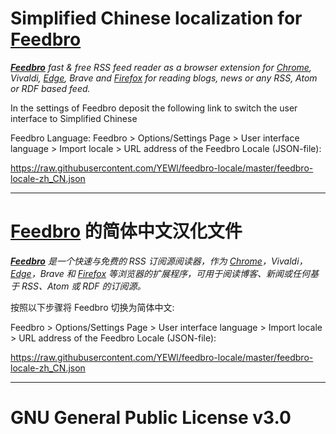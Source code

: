 # Simplified Chinese localization for [Feedbro](https://nodetics.com/feedbro/ "Go to the Feedbro Project homepage")

***[Feedbro](https://nodetics.com/feedbro/ "Go to the Feedbro Project homepage")*** *fast & free RSS feed reader as a browser extension for [Chrome](https://chrome.google.com/webstore/detail/feedbro/mefgmmbdailogpfhfblcnnjfmnpnmdfa "Go to the extension page, for Chrome"), Vivaldi, [Edge](https://microsoftedge.microsoft.com/addons/detail/pdfbckdfhgaohcfdkcgpggcifmalimfd "Go to the extension page, for Edge"), Brave and [Firefox](https://addons.mozilla.org/en-GB/firefox/addon/feedbroreader/ "Go to the extension page, for Firefox") for reading blogs, news or any RSS, Atom or RDF based feed.*

In the settings of Feedbro deposit the following link to switch the user interface to Simplified Chinese

Feedbro Language: Feedbro > Options/Settings Page > User interface language > Import locale > URL address of the Feedbro Locale (JSON-file):

https://raw.githubusercontent.com/YEWl/feedbro-locale/master/feedbro-locale-zh_CN.json

---

# [Feedbro](https://nodetics.com/feedbro/ "转到 Feedbro 的项目主页") 的简体中文汉化文件

***[Feedbro](https://nodetics.com/feedbro/ "转到 Feedbro 的项目主页")*** *是一个快速与免费的 RSS 订阅源阅读器，作为 [Chrome](https://chrome.google.com/webstore/detail/feedbro/mefgmmbdailogpfhfblcnnjfmnpnmdfa "转到 Feedbro 的 Chrome 扩展页面")，Vivaldi，[Edge](https://microsoftedge.microsoft.com/addons/detail/pdfbckdfhgaohcfdkcgpggcifmalimfd "转到 Feedbro 的 Edge 扩展页面")，Brave 和 [Firefox](https://addons.mozilla.org/en-GB/firefox/addon/feedbroreader/ "转到 Feedbro 的 Firefox 扩展页面") 等浏览器的扩展程序，可用于阅读博客、新闻或任何基于 RSS、Atom 或 RDF 的订阅源。*

按照以下步骤将 Feedbro 切换为简体中文: 

Feedbro > Options/Settings Page > User interface language > Import locale > URL address of the Feedbro Locale (JSON-file):

https://raw.githubusercontent.com/YEWl/feedbro-locale/master/feedbro-locale-zh_CN.json

---

# GNU General Public License v3.0
